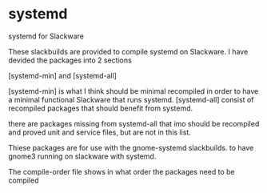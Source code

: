 systemd
=======

systemd for Slackware

These slackbuilds are provided to compile systemd on Slackware.
I have devided the packages into 2 sections

[systemd-min] and [systemd-all]

[systemd-min] is what I think should be minimal recompiled in order to have a minimal functional Slackware that runs systemd.
[systemd-all] consist of recompiled packages that should benefit from systemd.

there are packages missing from systemd-all that
imo should be recompiled and proved unit and service files, but are not in this list.

Thiese packages are for use with the gnome-systemd slackbuilds.
to have gnome3 running on slackware with systemd.

The compile-order file shows in what order the packages need to be compiled
